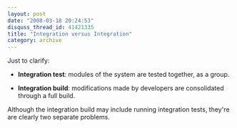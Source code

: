 ```yaml
---
layout: post
date: "2008-03-18 20:24:53"
disquss_thread_id: 41421335
title: "Integration versus Integration"
category: archive
---
```

Just to clarify:

* **Integration test**: modules of the system are tested together, as a group.

* **Integration build**: modifications made by developers are consolidated through a full build.

Although the integration build may include running integration tests, they're are clearly two separate problems.
